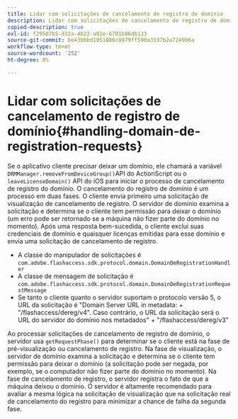 ```yaml
---
title: Lidar com solicitações de cancelamento de registro de domínio
description: Lidar com solicitações de cancelamento de registro de domínio
copied-description: true
exl-id: f29507b5-d32a-4b22-a02e-6701b86db133
source-git-commit: be43bbbd1051886c8979ff590a3197b2a7249b6a
workflow-type: tm+mt
source-wordcount: '252'
ht-degree: 0%

---
```


# Lidar com solicitações de cancelamento de registro de domínio{#handling-domain-de-registration-requests}

Se o aplicativo cliente precisar deixar um domínio, ele chamará a variável `DRMManager.removeFromDeviceGroup()`API do ActionScript ou o `leaveLicenseDomain()` API do iOS para iniciar o processo de cancelamento de registro do domínio. O cancelamento do registro de domínio é um processo em duas fases. O cliente envia primeiro uma solicitação de visualização de cancelamento de registro. O servidor de domínio examina a solicitação e determina se o cliente tem permissão para deixar o domínio (um erro pode ser retornado se a máquina não fizer parte do domínio no momento). Após uma resposta bem-sucedida, o cliente exclui suas credenciais de domínio e quaisquer licenças emitidas para esse domínio e envia uma solicitação de cancelamento de registro.

* A classe do manipulador de solicitações é `com.adobe.flashaccess.sdk.protocol.domain.DomainDeRegistrationHandler`
* A classe de mensagem de solicitação é `com.adobe.flashaccess.sdk.protocol.domain.DomainDeRegistrationRequestMessage`
* Se tanto o cliente quanto o servidor suportam o protocolo versão 5, o URL da solicitação é &quot;Domain Server URL in metadata: + &quot;/flashaccess/dereg/v4&quot;. Caso contrário, o URL da solicitação será o URL do servidor do domínio nos metadados&quot; + &quot;/flashaccess/dereg/v3&quot;

Ao processar solicitações de cancelamento de registro de domínio, o servidor usa `getRequestPhase()` para determinar se o cliente está na fase de pré-visualização ou cancelamento de registro. Na fase de visualização, o servidor de domínio examina a solicitação e determina se o cliente tem permissão para deixar o domínio (a solicitação pode ser negada, por exemplo, se o computador não fizer parte do domínio no momento). Na fase de cancelamento de registro, o servidor registra o fato de que a máquina deixou o domínio. O servidor é altamente recomendado para avaliar a mesma lógica na solicitação de visualização que na solicitação real de cancelamento do registro para minimizar a chance de falha da segunda fase.
